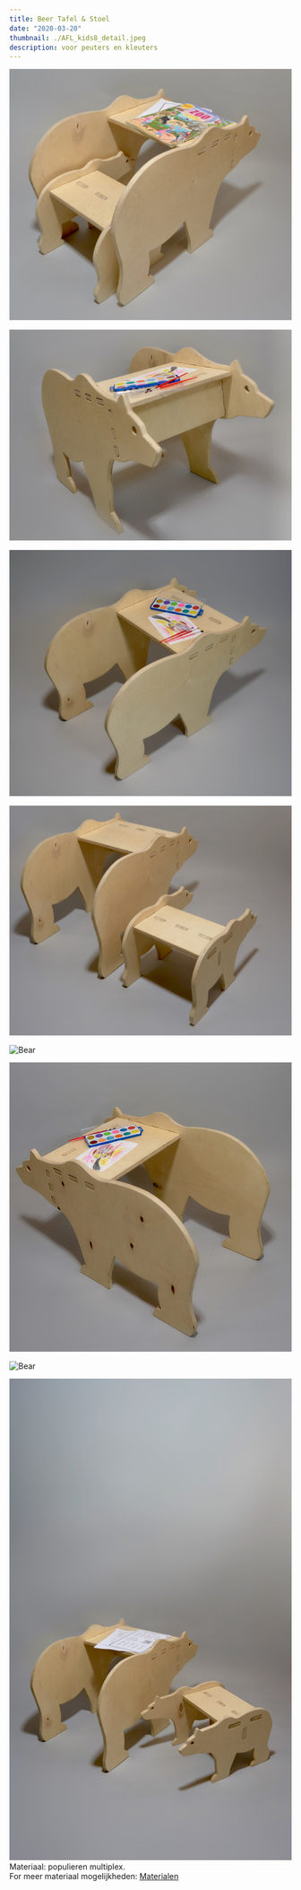 ```yaml
---
title: Beer Tafel & Stoel
date: "2020-03-20"
thumbnail: ./AFL_kids8_detail.jpeg
description: voor peuters en kleuters
---
```

<div class="kg-card kg-image-card kg-width-wide">

![Bear](./AFL_kids12.jpeg)

</div>

<div class="kg-card kg-image-card kg-width-wide">

![Bear](./AFL_kids9.jpeg)

</div>
<div class="kg-card kg-image-card kg-width-wide">

![Bear](./AFL_kids2.jpeg)

</div>
<div class="kg-card kg-image-card kg-width-wide">

![Bear](./AFL_kids3.jpeg)

</div>

<div class="kg-card kg-image-card kg-width-wide">

![Bear](./AFL_kids11.jpeg)

</div>
<div class="kg-card kg-image-card kg-width-wide">

![Bear](./AFL_kids13.jpeg)

</div>
<div class="kg-card kg-image-card kg-width-wide">

![Bear](./AFL_kids10.jpeg)

</div>

<div class="kg-card kg-image-card kg-width-wide">

![Bear](./AFL_kids8.jpeg)
Materiaal: populieren multiplex. <br>For meer materiaal mogelijkheden: [Materialen](http://amsterdamfurniturelab.nl/nl/materials)
</div>
